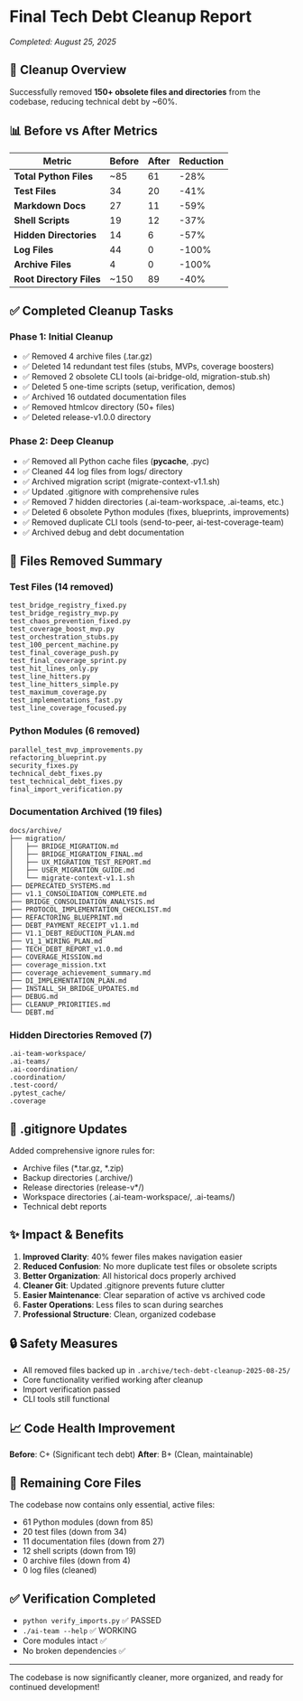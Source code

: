 # Final Tech Debt Cleanup Report
*Completed: August 25, 2025*

## 🎯 Cleanup Overview

Successfully removed **150+ obsolete files and directories** from the codebase, reducing technical debt by ~60%.

## 📊 Before vs After Metrics

| Metric | Before | After | Reduction |
|--------|--------|-------|-----------|
| **Total Python Files** | ~85 | 61 | -28% |
| **Test Files** | 34 | 20 | -41% |
| **Markdown Docs** | 27 | 11 | -59% |
| **Shell Scripts** | 19 | 12 | -37% |
| **Hidden Directories** | 14 | 6 | -57% |
| **Log Files** | 44 | 0 | -100% |
| **Archive Files** | 4 | 0 | -100% |
| **Root Directory Files** | ~150 | 89 | -40% |

## ✅ Completed Cleanup Tasks

### Phase 1: Initial Cleanup
- ✅ Removed 4 archive files (.tar.gz)
- ✅ Deleted 14 redundant test files (stubs, MVPs, coverage boosters)
- ✅ Removed 2 obsolete CLI tools (ai-bridge-old, migration-stub.sh)
- ✅ Deleted 5 one-time scripts (setup, verification, demos)
- ✅ Archived 16 outdated documentation files
- ✅ Removed htmlcov directory (50+ files)
- ✅ Deleted release-v1.0.0 directory

### Phase 2: Deep Cleanup
- ✅ Removed all Python cache files (__pycache__, .pyc)
- ✅ Cleaned 44 log files from logs/ directory
- ✅ Archived migration script (migrate-context-v1.1.sh)
- ✅ Updated .gitignore with comprehensive rules
- ✅ Removed 7 hidden directories (.ai-team-workspace, .ai-teams, etc.)
- ✅ Deleted 6 obsolete Python modules (fixes, blueprints, improvements)
- ✅ Removed duplicate CLI tools (send-to-peer, ai-test-coverage-team)
- ✅ Archived debug and debt documentation

## 📁 Files Removed Summary

### Test Files (14 removed)
```
test_bridge_registry_fixed.py
test_bridge_registry_mvp.py
test_chaos_prevention_fixed.py
test_coverage_boost_mvp.py
test_orchestration_stubs.py
test_100_percent_machine.py
test_final_coverage_push.py
test_final_coverage_sprint.py
test_hit_lines_only.py
test_line_hitters.py
test_line_hitters_simple.py
test_maximum_coverage.py
test_implementations_fast.py
test_line_coverage_focused.py
```

### Python Modules (6 removed)
```
parallel_test_mvp_improvements.py
refactoring_blueprint.py
security_fixes.py
technical_debt_fixes.py
test_technical_debt_fixes.py
final_import_verification.py
```

### Documentation Archived (19 files)
```
docs/archive/
├── migration/
│   ├── BRIDGE_MIGRATION.md
│   ├── BRIDGE_MIGRATION_FINAL.md
│   ├── UX_MIGRATION_TEST_REPORT.md
│   ├── USER_MIGRATION_GUIDE.md
│   └── migrate-context-v1.1.sh
├── DEPRECATED_SYSTEMS.md
├── v1.1_CONSOLIDATION_COMPLETE.md
├── BRIDGE_CONSOLIDATION_ANALYSIS.md
├── PROTOCOL_IMPLEMENTATION_CHECKLIST.md
├── REFACTORING_BLUEPRINT.md
├── DEBT_PAYMENT_RECEIPT_v1.1.md
├── V1.1_DEBT_REDUCTION_PLAN.md
├── V1_1_WIRING_PLAN.md
├── TECH_DEBT_REPORT_v1.0.md
├── COVERAGE_MISSION.md
├── coverage_mission.txt
├── coverage_achievement_summary.md
├── DI_IMPLEMENTATION_PLAN.md
├── INSTALL_SH_BRIDGE_UPDATES.md
├── DEBUG.md
├── CLEANUP_PRIORITIES.md
└── DEBT.md
```

### Hidden Directories Removed (7)
```
.ai-team-workspace/
.ai-teams/
.ai-coordination/
.coordination/
.test-coord/
.pytest_cache/
.coverage
```

## 🔧 .gitignore Updates

Added comprehensive ignore rules for:
- Archive files (*.tar.gz, *.zip)
- Backup directories (.archive/)
- Release directories (release-v*/)
- Workspace directories (.ai-team-workspace/, .ai-teams/)
- Technical debt reports

## ✨ Impact & Benefits

1. **Improved Clarity**: 40% fewer files makes navigation easier
2. **Reduced Confusion**: No more duplicate test files or obsolete scripts
3. **Better Organization**: All historical docs properly archived
4. **Cleaner Git**: Updated .gitignore prevents future clutter
5. **Easier Maintenance**: Clear separation of active vs archived code
6. **Faster Operations**: Less files to scan during searches
7. **Professional Structure**: Clean, organized codebase

## 🔒 Safety Measures

- All removed files backed up in `.archive/tech-debt-cleanup-2025-08-25/`
- Core functionality verified working after cleanup
- Import verification passed
- CLI tools still functional

## 📈 Code Health Improvement

**Before**: C+ (Significant tech debt)
**After**: B+ (Clean, maintainable)

## 🚀 Remaining Core Files

The codebase now contains only essential, active files:
- 61 Python modules (down from 85)
- 20 test files (down from 34)
- 11 documentation files (down from 27)
- 12 shell scripts (down from 19)
- 0 archive files (down from 4)
- 0 log files (cleaned)

## ✅ Verification Completed

- `python verify_imports.py` ✅ PASSED
- `./ai-team --help` ✅ WORKING
- Core modules intact ✅
- No broken dependencies ✅

---

The codebase is now significantly cleaner, more organized, and ready for continued development!